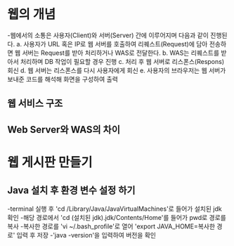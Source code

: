 # 웹의 개념
-웹에서의 소통은 사용자(Client)와 서버(Server) 간에 이루어지며 다음과 같이 진행된다.
a. 사용자가 URL 혹은 IP로 웹 서버를 호출하여 리퀘스트(Request)에 담아 전송하면 웹 서버는 Request를 받아 처리하거나 WAS로 전달한다.
b. WAS는 리퀘스트를 받아서 처리하며 DB 작업이 필요할 경우 진행
c. 처리 후 웹 서버로 리스폰스(Respons) 회신
d. 웹 서버는 리스폰스를 다시 사용자에게 회신
e. 사용자의 브라우저는 웹 서버가 보내준 코드를 해석해 화면을 구성하여 출력
## 웹 서비스 구조

## Web Server와 WAS의 차이

# 웹 게시판 만들기
## Java 설치 후 환경 변수 설정 하기
-terminal 실행 후 'cd /Library/Java/JavaVirtualMachines'로 들어가 설치된 jdk 확인
-해당 경로에서 'cd (설치된 jdk).jdk/Contents/Home'를 들어가 pwd로 경로를 복사
-복사한 경로를 'vi ~/.bash_profile'로 열어 'export JAVA_HOME=복사한 경로' 입력 후 저장
-'java -version'을 입력하여 버전을 확인
